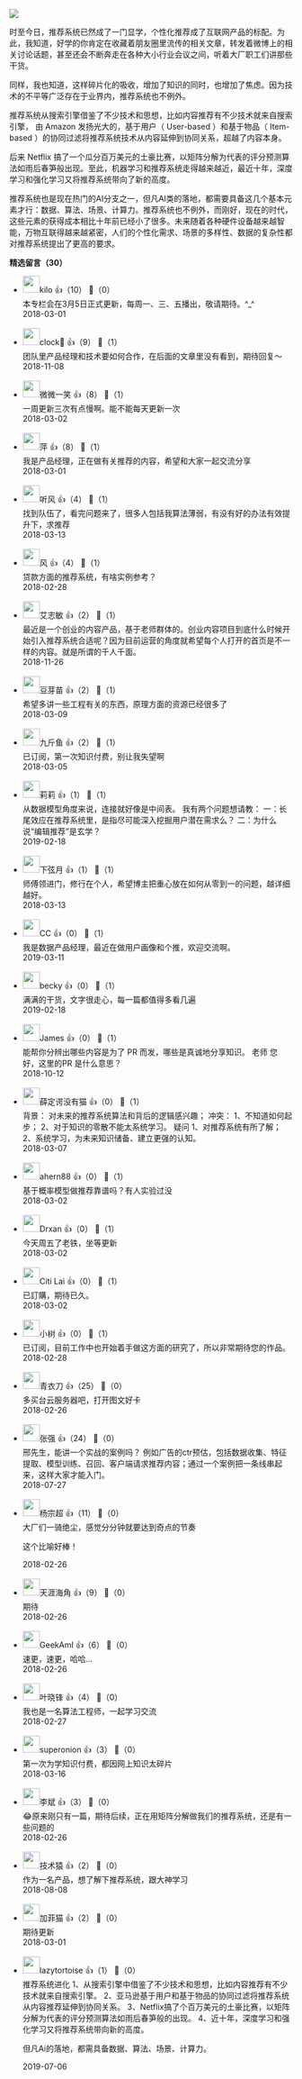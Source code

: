 ![](https://static001.geekbang.org/resource/image/ba/4e/ba8a144151948c2b3d4f0e8906d7f24e.jpg?wh=750%2A1215)

时至今日，推荐系统已然成了一门显学，个性化推荐成了互联网产品的标配。为此，我知道，好学的你肯定在收藏着朋友圈里流传的相关文章，转发着微博上的相关讨论话题，甚至还会不断奔走在各种大小行业会议之间，听着大厂职工们讲那些干货。

同样，我也知道，这样碎片化的吸收，增加了知识的同时，也增加了焦虑。因为技术的不平等广泛存在于业界内，推荐系统也不例外。

推荐系统从搜索引擎借鉴了不少技术和思想，比如内容推荐有不少技术就来自搜索引擎， 由 Amazon 发扬光大的，基于用户（ User-based ）和基于物品（ Item-based ）的协同过滤将推荐系统技术从内容延伸到协同关系，超越了内容本身。

后来 Netflix 搞了一个瓜分百万美元的土豪比赛，以矩阵分解为代表的评分预测算法如雨后春笋般出现。至此，机器学习和推荐系统走得越来越近，最近十年，深度学习和强化学习又将推荐系统带向了新的高度。

推荐系统也是现在热门的AI分支之一，但凡AI类的落地，都需要具备这几个基本元素才行：数据、算法、场景、计算力。推荐系统也不例外，而刚好，现在的时代，这些元素的获得成本相比十年前已经小了很多。未来随着各种硬件设备越来越智能，万物互联得越来越紧密，人们的个性化需求、场景的多样性、数据的复杂性都对推荐系统提出了更高的要求。
<div><strong>精选留言（30）</strong></div><ul>
<li><img src="https://static001.geekbang.org/account/avatar/00/0f/8f/e7/ee5048ae.jpg" width="30px"><span>kilo</span> 👍（10） 💬（0）<div>本专栏会在3月5日正式更新，每周一、三、五播出，敬请期待。^_^</div>2018-03-01</li><br/><li><img src="https://static001.geekbang.org/account/avatar/00/13/9c/70/9ed61b38.jpg" width="30px"><span>clock🍒</span> 👍（9） 💬（1）<div>团队里产品经理和技术要如何合作，在后面的文章里没有看到，期待回复～</div>2018-11-08</li><br/><li><img src="https://static001.geekbang.org/account/avatar/00/10/22/69/c85fdb98.jpg" width="30px"><span>微微一笑</span> 👍（8） 💬（1）<div>一周更新三次有点慢啊。能不能每天更新一次</div>2018-03-02</li><br/><li><img src="https://static001.geekbang.org/account/avatar/00/10/28/b7/bb9d72fb.jpg" width="30px"><span>萍</span> 👍（8） 💬（1）<div>我是产品经理，正在做有关推荐的内容，希望和大家一起交流分享</div>2018-03-01</li><br/><li><img src="https://static001.geekbang.org/account/avatar/00/10/43/75/7057e997.jpg" width="30px"><span>听风</span> 👍（4） 💬（1）<div>找到队伍了，看完问题来了，很多人包括我算法薄弱，有没有好的办法有效提升下，求推荐</div>2018-03-13</li><br/><li><img src="https://static001.geekbang.org/account/avatar/00/10/2a/d4/c324a7de.jpg" width="30px"><span>风</span> 👍（4） 💬（1）<div>贷款方面的推荐系统，有啥实例参考？</div>2018-02-28</li><br/><li><img src="https://static001.geekbang.org/account/avatar/00/12/9c/e2/a46131a1.jpg" width="30px"><span>艾志敏</span> 👍（2） 💬（1）<div>最近是一个创业的内容产品，基于老师群体的。创业内容项目到底什么时候开始引入推荐系统合适呢？因为目前运营的角度就希望每个人打开的首页是不一样的内容。就是所谓的千人千面。</div>2018-11-26</li><br/><li><img src="https://static001.geekbang.org/account/avatar/00/10/27/1e/a4b3e266.jpg" width="30px"><span>豆芽苗</span> 👍（2） 💬（1）<div>希望多讲一些工程有关的东西，原理方面的资源已经很多了</div>2018-03-09</li><br/><li><img src="https://static001.geekbang.org/account/avatar/00/0f/7a/5d/b2e68df2.jpg" width="30px"><span>九斤鱼</span> 👍（2） 💬（1）<div>已订阅，第一次知识付费，别让我失望啊</div>2018-03-05</li><br/><li><img src="" width="30px"><span>莉莉</span> 👍（1） 💬（1）<div>从数据模型角度来说，连接就好像是中间表。
我有两个问题想请教：
一：长尾效应在推荐系统里，是指尽可能深入挖掘用户潜在需求么？
二：为什么说“编辑推荐”是玄学？</div>2019-02-18</li><br/><li><img src="https://static001.geekbang.org/account/avatar/00/10/3f/a3/4c8ce90f.jpg" width="30px"><span>下弦月</span> 👍（1） 💬（1）<div>师傅领进门，修行在个人，希望博主把重心放在如何从零到一的问题，越详细越好。</div>2018-03-13</li><br/><li><img src="http://thirdwx.qlogo.cn/mmopen/vi_32/EK8FZ09JfUKdXibkdfVJIvTUW2gmEGnsIZRIIrHLqICMe3fWL4gYAytUOEj9b2E3QHWqE7AkwOgPeeY7sMrcemQ/132" width="30px"><span>CC</span> 👍（0） 💬（1）<div>我是数据产品经理，最近在做用户画像和个推，欢迎交流啊。</div>2019-03-11</li><br/><li><img src="https://static001.geekbang.org/account/avatar/00/0f/96/e5/ef07d87c.jpg" width="30px"><span>becky</span> 👍（0） 💬（1）<div>满满的干货，文字很走心，每一篇都值得多看几遍</div>2019-02-18</li><br/><li><img src="https://static001.geekbang.org/account/avatar/00/10/3b/6b/abb7bfe3.jpg" width="30px"><span>James</span> 👍（0） 💬（1）<div>能帮你分辨出哪些内容是为了 PR 而发，哪些是真诚地分享知识。 老师 您好，这里的PR 是什么意思？</div>2018-10-12</li><br/><li><img src="https://static001.geekbang.org/account/avatar/00/10/2b/b7/b8604c60.jpg" width="30px"><span>薛定谔没有猫</span> 👍（0） 💬（1）<div>背景：
对未来的推荐系统算法和背后的逻辑感兴趣；
冲突：
1、不知道如何起步；
2、对于知识的零散不能太系统学习。
疑问
1、对推荐系统有所了解；
2、系统学习，为未来知识储备、建立更强的认知。 </div>2018-03-07</li><br/><li><img src="https://static001.geekbang.org/account/avatar/00/10/25/52/e2bfec42.jpg" width="30px"><span>ahern88</span> 👍（0） 💬（1）<div>基于概率模型做推荐靠谱吗？有人实验过没</div>2018-03-02</li><br/><li><img src="" width="30px"><span>Drxan</span> 👍（0） 💬（1）<div>今天周五了老铁，坐等更新</div>2018-03-02</li><br/><li><img src="https://static001.geekbang.org/account/avatar/00/10/2e/58/ad115b47.jpg" width="30px"><span>Citi Lai</span> 👍（0） 💬（1）<div>已訂購，期待已久。</div>2018-03-02</li><br/><li><img src="" width="30px"><span>小树</span> 👍（0） 💬（1）<div>已订阅，目前工作中也开始着手做这方面的研究了，所以非常期待您的作品。</div>2018-02-28</li><br/><li><img src="https://static001.geekbang.org/account/avatar/00/10/25/11/7f6c7352.jpg" width="30px"><span>青衣刀</span> 👍（25） 💬（0）<div>多买台云服务器吧，打开图文好卡</div>2018-02-26</li><br/><li><img src="https://static001.geekbang.org/account/avatar/00/11/fb/a1/b64fc756.jpg" width="30px"><span>张强</span> 👍（24） 💬（0）<div>邢先生，能讲一个实战的案例吗？ 例如广告的ctr预估，包括数据收集、特征提取、模型训练、召回、客户端请求推荐内容；通过一个案例把一条线串起来，这样大家才能入门。</div>2018-07-27</li><br/><li><img src="https://static001.geekbang.org/account/avatar/00/0f/6e/cf/c863cc62.jpg" width="30px"><span>杨宗超</span> 👍（11） 💬（0）<div>大厂们一骑绝尘，感觉分分钟就要达到奇点的节奏

这个比喻好棒！</div>2018-02-26</li><br/><li><img src="https://static001.geekbang.org/account/avatar/00/0f/81/ef/abb7bfe3.jpg" width="30px"><span>天涯海角</span> 👍（9） 💬（0）<div>期待</div>2018-02-26</li><br/><li><img src="https://static001.geekbang.org/account/avatar/00/0f/55/e6/87197b10.jpg" width="30px"><span>GeekAmI</span> 👍（6） 💬（0）<div>速更，速更，哈哈...</div>2018-02-26</li><br/><li><img src="https://static001.geekbang.org/account/avatar/00/10/28/d8/356428c2.jpg" width="30px"><span>叶晓锋</span> 👍（4） 💬（0）<div>我也是一名算法工程师，一起学习交流</div>2018-02-27</li><br/><li><img src="https://static001.geekbang.org/account/avatar/00/10/4c/7d/62f681de.jpg" width="30px"><span>superonion</span> 👍（3） 💬（0）<div>第一次为学知识付费，都因网上知识太碎片</div>2018-03-16</li><br/><li><img src="https://static001.geekbang.org/account/avatar/00/0f/5f/09/80484e2e.jpg" width="30px"><span>李斌</span> 👍（3） 💬（0）<div>😂原来刚只有一篇，期待后续，正在用矩阵分解做我们的推荐系统，还是有一些问题的</div>2018-02-26</li><br/><li><img src="https://static001.geekbang.org/account/avatar/00/10/7c/9c/2c27307f.jpg" width="30px"><span>技术猿</span> 👍（2） 💬（0）<div>作为一名产品，想了解下推荐系统，跟大神学习</div>2018-08-08</li><br/><li><img src="https://static001.geekbang.org/account/avatar/00/10/27/19/2f33b810.jpg" width="30px"><span>加菲猫</span> 👍（2） 💬（0）<div>期待更新 </div>2018-03-01</li><br/><li><img src="https://static001.geekbang.org/account/avatar/00/16/ee/0f/e8d0d8cc.jpg" width="30px"><span>lazytortoise</span> 👍（1） 💬（0）<div>推荐系统进化
1、从搜索引擎中借鉴了不少技术和思想，比如内容推荐有不少技术就来自搜索引擎。
2、亚马逊基于用户和基于物品的协同过滤将推荐系统从内容推荐延伸到协同关系。
3、Netflix搞了个百万美元的土豪比赛，以矩阵分解为代表的评分预测算法如雨后春笋般的出现。
4、近十年，深度学习和强化学习又将推荐系统带向新的高度。

但凡Ai的落地，都需具备数据、算法、场景、计算力。
</div>2019-07-06</li><br/>
</ul>